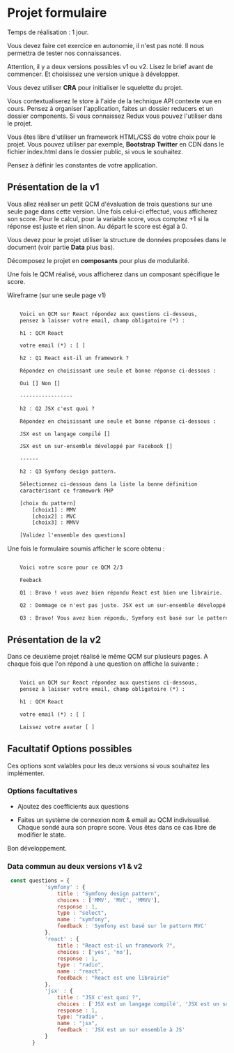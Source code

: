 # Projet formulaire

Temps de réalisation : 1 jour.

Vous devez faire cet exercice en autonomie, il n'est pas noté. Il nous permettra de tester nos connaissances.

Attention, il y a deux versions possibles v1 ou v2. Lisez le brief avant de commencer. Et choisissez une version unique à développer.

Vous devez utiliser **CRA** pour initialiser le squelette du projet.

Vous contextualiserez le store à l'aide de la technique API contexte vue en cours. Pensez à organiser l'application, faites un dossier reducers et un dossier components. Si vous connaissez Redux vous pouvez l'utiliser dans le projet.

Vous êtes libre d'utiliser un framework HTML/CSS de votre choix pour le projet. Vous pouvez utiliser par exemple, **Bootstrap Twitter** en CDN dans le fichier index.html dans le dossier public, si vous le souhaitez.

Pensez à définir les constantes de votre application.

## Présentation de la v1

Vous allez réaliser un petit QCM d'évaluation de trois questions sur une seule page dans cette version. Une fois celui-ci effectué, vous afficherez son score. Pour le calcul, pour la variable score, vous comptez +1 si la réponse est juste et rien sinon. Au départ le score est égal à 0.

Vous devez pour le projet utiliser la structure de données proposées dans le document (voir partie **Data** plus bas).

Décomposez le projet en **composants** pour plus de modularité.

Une fois le QCM réalisé, vous afficherez dans un composant spécifique le score.

Wireframe (sur une seule page v1)

```txt

    Voici un QCM sur React répondez aux questions ci-dessous,
    pensez à laisser votre email, champ obligatoire (*) :

    h1 : QCM React

    votre email (*) : [ ]

    h2 : Q1 React est-il un framework ?

    Répondez en choisissant une seule et bonne réponse ci-dessous :

    Oui [] Non []

    -----------------

    h2 : Q2 JSX c'est quoi ?

    Répondez en choisissant une seule et bonne réponse ci-dessous :

    JSX est un langage compilé []

    JSX est un sur-ensemble développé par Facebook []

    ------

    h2 : Q3 Symfony design pattern.

    Sélectionnez ci-dessous dans la liste la bonne définition
    caractérisant ce framework PHP

    [choix du pattern]
        [choix1] : MMV
        [choix2] : MVC
        [choix3] : MMVV

    [Validez l'ensemble des questions]

```

Une fois le formulaire soumis afficher le score obtenu :

```txt

    Voici votre score pour ce QCM 2/3

    Feeback

    Q1 : Bravo ! vous avez bien répondu React est bien une librairie.

    Q2 : Dommage ce n'est pas juste. JSX est un sur-ensemble développé par Facebook.

    Q3 : Bravo! Vous avez bien répondu, Symfony est basé sur le pattern MVC.

```

## Présentation de la v2

Dans ce deuxième projet réalisé le même QCM sur plusieurs pages. A chaque fois que l'on répond à une question on affiche la suivante :

```txt

    Voici un QCM sur React répondez aux questions ci-dessous,
    pensez à laisser votre email, champ obligatoire (*) :

    h1 : QCM React

    votre email (*) : [ ]

    Laissez votre avatar [ ]
```

## Facultatif Options possibles 

Ces options sont valables pour les deux versions si vous souhaitez les implémenter.

### Options facultatives

- Ajoutez des coefficients aux questions 

- Faites un système de connexion nom & email au QCM indivisualisé. Chaque sondé aura son propre score. Vous êtes dans ce cas libre de modifier le state. 

Bon développement.

### Data commun au deux versions v1 & v2

```js
 const questions = {
            'symfony' : {
                title : "Symfony design pattern", 
                choices : ['MMV', 'MVC', 'MMVV'], 
                response : 1, 
                type : "select",
                name : "symfony",
                feedback : 'Symfony est basé sur le pattern MVC'
            },
            'react' : {
                title : "React est-il un framework ?", 
                choices : ['yes', 'no'], 
                response : 1, 
                type : "radio",
                name : "react",
                feedback : "React est une librairie"
            },
            'jsx' : {
                title : "JSX c'est quoi ?", 
                choices : ['JSX est un langage compilé', 'JSX est un sur-ensemble développé par Facebook'], 
                response : 1, 
                type: "radio" ,
                name : "jsx",
                feedback : 'JSX est un sur ensemble à JS'
            }
        }

```